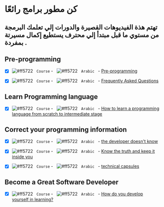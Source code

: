 


# كن مطور برامج رائعًا

## تهتم هذة الفيديوهات القصيرة والدورات إلي تعلمك البرمجة من مستوي ما قبل مبتدأ إلي محترف يستطيع إكمال مسيرتة بمفردة .


## Pre-programming
 
 
 - [x] ![#ff5722](https://via.placeholder.com/12/15B3E8/000000?text=+) &#xA0;	 `Course` - &#xA0;	 ![#ff5722](https://via.placeholder.com/12/ff5722/000000?text=+) &#xA0; `Arabic` &#xA0; -  [Pre-programming](https://www.youtube.com/playlist?list=PLVp0hvzMSQHSr2hw3AffhNGqnU8OC8CFN)


 - [x] ![#ff5722](https://via.placeholder.com/12/15B3E8/000000?text=+) &#xA0;	 `Course` - &#xA0;	 ![#ff5722](https://via.placeholder.com/12/ff5722/000000?text=+) &#xA0; `Arabic` &#xA0; -  [Frequently Asked Questions](https://www.youtube.com/playlist?list=PLVp0hvzMSQHSlu-uMeI3_pRyndQVUGH5j)


## Learn Programming language
 
  - [x] ![#ff5722](https://via.placeholder.com/12/15B3E8/000000?text=+) &#xA0;	 `Course` - &#xA0;	 ![#ff5722](https://via.placeholder.com/12/ff5722/000000?text=+) &#xA0; `Arabic` &#xA0; -  [How to learn a programming language from scratch to intermediate stage](https://youtu.be/xXfI6hIOJ3I)

 
## Correct your programming information



 - [x] ![#ff5722](https://via.placeholder.com/12/15B3E8/000000?text=+) &#xA0;	 `Course` - &#xA0;	 ![#ff5722](https://via.placeholder.com/12/ff5722/000000?text=+) &#xA0; `Arabic` &#xA0; -  [ the developer doesn't know](https://www.youtube.com/playlist?list=PLpxoM9UzFN76Gp14ouXUGvK7Fot0b21DX)



 - [x] ![#ff5722](https://via.placeholder.com/12/15B3E8/000000?text=+) &#xA0;	 `Course` - &#xA0;	 ![#ff5722](https://via.placeholder.com/12/ff5722/000000?text=+) &#xA0; `Arabic` &#xA0; -  [ Know the truth and keep it inside you](https://www.youtube.com/playlist?list=PLcfD4HARQRF-KG9KGKg_2mjCApcqbZDI_)



 - [x] ![#ff5722](https://via.placeholder.com/12/15B3E8/000000?text=+) &#xA0;	 `Course` - &#xA0;	 ![#ff5722](https://via.placeholder.com/12/ff5722/000000?text=+) &#xA0; `Arabic` &#xA0; -  [technical capsules](https://www.youtube.com/playlist?list=PLcfD4HARQRF-BRmJ_nzxu6_JM2dMbUH8F)


## Become a Great Software Developer

 
  - [x] ![#ff5722](https://via.placeholder.com/12/15B3E8/000000?text=+) &#xA0;	 `Course` - &#xA0;	 ![#ff5722](https://via.placeholder.com/12/ff5722/000000?text=+) &#xA0; `Arabic` &#xA0; -  [How do you develop yourself in learning?](https://www.youtube.com/playlist?list=PL3wtLgtLZMw9n3geDMFQSk2oi_V5xIoGI)




 
 
